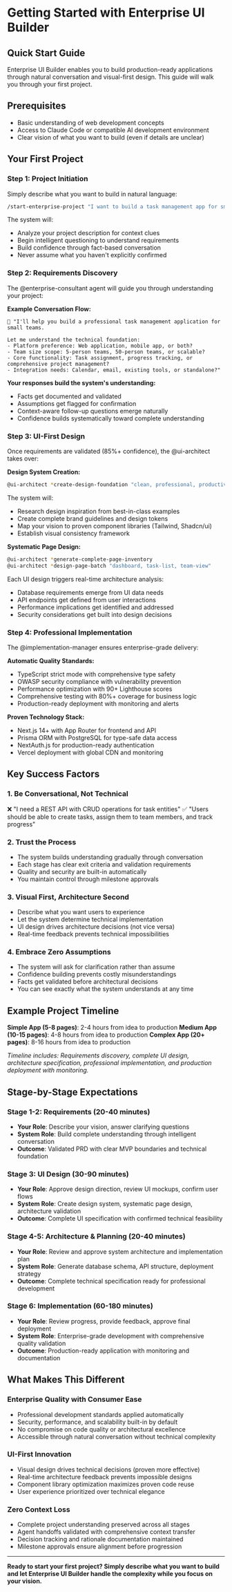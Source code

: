 # Getting Started with Enterprise UI Builder

## Quick Start Guide

Enterprise UI Builder enables you to build production-ready applications through natural conversation and visual-first design. This guide will walk you through your first project.

## Prerequisites

- Basic understanding of web development concepts
- Access to Claude Code or compatible AI development environment
- Clear vision of what you want to build (even if details are unclear)

## Your First Project

### Step 1: Project Initiation
Simply describe what you want to build in natural language:

```bash
/start-enterprise-project "I want to build a task management app for small teams"
```

The system will:
- Analyze your project description for context clues
- Begin intelligent questioning to understand requirements
- Build confidence through fact-based conversation
- Never assume what you haven't explicitly confirmed

### Step 2: Requirements Discovery
The @enterprise-consultant agent will guide you through understanding your project:

**Example Conversation Flow:**
```
🤖 "I'll help you build a professional task management application for small teams.

Let me understand the technical foundation:
- Platform preference: Web application, mobile app, or both?
- Team size scope: 5-person teams, 50-person teams, or scalable?
- Core functionality: Task assignment, progress tracking, or comprehensive project management?
- Integration needs: Calendar, email, existing tools, or standalone?"
```

**Your responses build the system's understanding:**
- Facts get documented and validated
- Assumptions get flagged for confirmation
- Context-aware follow-up questions emerge naturally
- Confidence builds systematically toward complete understanding

### Step 3: UI-First Design
Once requirements are validated (85%+ confidence), the @ui-architect takes over:

**Design System Creation:**
```bash
@ui-architect *create-design-foundation "clean, professional, productivity-focused"
```

The system will:
- Research design inspiration from best-in-class examples
- Create complete brand guidelines and design tokens
- Map your vision to proven component libraries (Tailwind, Shadcn/ui)
- Establish visual consistency framework

**Systematic Page Design:**
```bash
@ui-architect *generate-complete-page-inventory
@ui-architect *design-page-batch "dashboard, task-list, team-view"
```

Each UI design triggers real-time architecture analysis:
- Database requirements emerge from UI data needs
- API endpoints get defined from user interactions
- Performance implications get identified and addressed
- Security considerations get built into design decisions

### Step 4: Professional Implementation
The @implementation-manager ensures enterprise-grade delivery:

**Automatic Quality Standards:**
- TypeScript strict mode with comprehensive type safety
- OWASP security compliance with vulnerability prevention
- Performance optimization with 90+ Lighthouse scores
- Comprehensive testing with 80%+ coverage for business logic
- Production-ready deployment with monitoring and alerts

**Proven Technology Stack:**
- Next.js 14+ with App Router for frontend and API
- Prisma ORM with PostgreSQL for type-safe data access
- NextAuth.js for production-ready authentication
- Vercel deployment with global CDN and monitoring

## Key Success Factors

### 1. Be Conversational, Not Technical
❌ "I need a REST API with CRUD operations for task entities"
✅ "Users should be able to create tasks, assign them to team members, and track progress"

### 2. Trust the Process
- The system builds understanding gradually through conversation
- Each stage has clear exit criteria and validation requirements
- Quality and security are built-in automatically
- You maintain control through milestone approvals

### 3. Visual First, Architecture Second
- Describe what you want users to experience
- Let the system determine technical implementation
- UI design drives architecture decisions (not vice versa)
- Real-time feedback prevents technical impossibilities

### 4. Embrace Zero Assumptions
- The system will ask for clarification rather than assume
- Confidence building prevents costly misunderstandings
- Facts get validated before architectural decisions
- You can see exactly what the system understands at any time

## Example Project Timeline

**Simple App (5-8 pages)**: 2-4 hours from idea to production
**Medium App (10-15 pages)**: 4-8 hours from idea to production
**Complex App (20+ pages)**: 8-16 hours from idea to production

*Timeline includes: Requirements discovery, complete UI design, architecture specification, professional implementation, and production deployment with monitoring.*

## Stage-by-Stage Expectations

### Stage 1-2: Requirements (20-40 minutes)
- **Your Role**: Describe your vision, answer clarifying questions
- **System Role**: Build complete understanding through intelligent conversation
- **Outcome**: Validated PRD with clear MVP boundaries and technical foundation

### Stage 3: UI Design (30-90 minutes)
- **Your Role**: Approve design direction, review UI mockups, confirm user flows
- **System Role**: Create design system, systematic page design, architecture validation
- **Outcome**: Complete UI specification with confirmed technical feasibility

### Stage 4-5: Architecture & Planning (20-40 minutes)
- **Your Role**: Review and approve system architecture and implementation plan
- **System Role**: Generate database schema, API structure, deployment strategy
- **Outcome**: Complete technical specification ready for professional development

### Stage 6: Implementation (60-180 minutes)
- **Your Role**: Review progress, provide feedback, approve final deployment
- **System Role**: Enterprise-grade development with comprehensive quality validation
- **Outcome**: Production-ready application with monitoring and documentation

## What Makes This Different

### Enterprise Quality with Consumer Ease
- Professional development standards applied automatically
- Security, performance, and scalability built-in by default
- No compromise on code quality or architectural excellence
- Accessible through natural conversation without technical complexity

### UI-First Innovation
- Visual design drives technical decisions (proven more effective)
- Real-time architecture feedback prevents impossible designs
- Component library optimization maximizes proven code reuse
- User experience prioritized over technical elegance

### Zero Context Loss
- Complete project understanding preserved across all stages
- Agent handoffs validated with comprehensive context transfer
- Decision tracking and rationale documentation maintained
- Milestone approvals ensure alignment before progression

---

**Ready to start your first project? Simply describe what you want to build and let Enterprise UI Builder handle the complexity while you focus on your vision.**